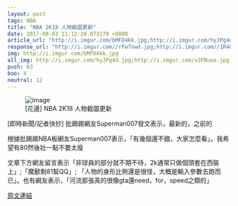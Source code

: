 ```yaml
---
layout: post
tags: NBA
title: "NBA 2K18 人物截圖更新"
date: 2017-08-03 11:12:28.073179 +0800
article_url: "http://i.imgur.com/bMFD4kk.jpg;http://i.imgur.com/hyJPg4d.jpg;http://i.imgur.com/v3FNueo.jpg;http://i.imgur.com/Qibvb0S.jpg;http://i.imgur.com/NUmx23H.jpg;http://i.imgur.com/dIx7NaJ.jpg;http://i.imgur.com/aUiMagZ.jpg;http://i.imgur.com/XESl2Bj.jpg;http://i.imgur.com/Crg5d9V.jpg"
response_url: "http://i.imgur.com//rFw7nwd.jpg;http://i.imgur.com//1R40A9l.jpg"
img: http://i.imgur.com/bMFD4kk.jpg
all_img: http://i.imgur.com/hyJPg4d.jpg;http://i.imgur.com/v3FNueo.jpg;http://i.imgur.com/Qibvb0S.jpg;http://i.imgur.com/NUmx23H.jpg;http://i.imgur.com/dIx7NaJ.jpg;http://i.imgur.com/aUiMagZ.jpg;http://i.imgur.com/XESl2Bj.jpg;http://i.imgur.com/Crg5d9V.jpg;http://i.imgur.com//rFw7nwd.jpg;http://i.imgur.com//1R40A9l.jpg
push: 63
boo: 4
neutral: 12
---
```


<figure>
<img src="http://i.imgur.com/bMFD4kk.jpg" alt="image">
<figcaption>
[花邊] NBA 2K18 人物截圖更新
</figcaption>
</figure>



[即時新聞/記者快抄] 批踢踢網友Superman007發文表示，最新的，之前的

根據批踢踢NBA板網友Superman007表示，「有幾個還不錯，大家怎麼看」。我希望有80然後壯一點不要太瘦

文章下方網友留言表示「非球員的部分就不期不待，2k通常只做個頭套在西裝上」;「魔獸剩81幫QQ」; 「人物的身形比例還是很怪，大概是輸入參數去跑而已」。也有網友表示，「河流那張真的很像gta還need，for，speed之類的」

<a href = "https://www.ptt.cc/bbs/NBA/M.1501550107.A.23B.html">原文連結</a>

